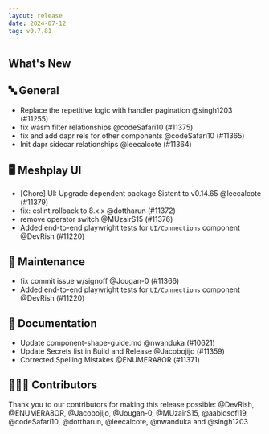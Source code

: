 ```yaml
---
layout: release
date: 2024-07-12
tag: v0.7.81
---
```


## What's New
## 🔤 General
- Replace the repetitive logic with handler pagination @singh1203 (#11255)
- fix wasm filter relationships @codeSafari10 (#11375)
- fix and add  dapr rels for other components @codeSafari10 (#11365)
- Init dapr sidecar relationships @leecalcote (#11364)

## 🖥 Meshplay UI

- [Chore] UI: Upgrade dependent package Sistent to v0.14.65 @leecalcote (#11379)
- fix: eslint rollback to 8.x.x @dottharun (#11372)
- remove operator switch @MUzairS15 (#11376)
- Added end-to-end playwright tests for `UI/Connections` component  @DevRish (#11220)

## 🧰 Maintenance

- fix commit issue w/signoff @Jougan-0 (#11366)
- Added end-to-end playwright tests for `UI/Connections` component  @DevRish (#11220)

## 📖 Documentation

- Update component-shape-guide.md @nwanduka (#10621)
- Update Secrets list in Build and Release @Jacobojijo (#11359)
- Corrected Spelling Mistakes @ENUMERA8OR (#11371)

## 👨🏽‍💻 Contributors

Thank you to our contributors for making this release possible:
@DevRish, @ENUMERA8OR, @Jacobojijo, @Jougan-0, @MUzairS15, @aabidsofi19, @codeSafari10, @dottharun, @leecalcote, @nwanduka and @singh1203
